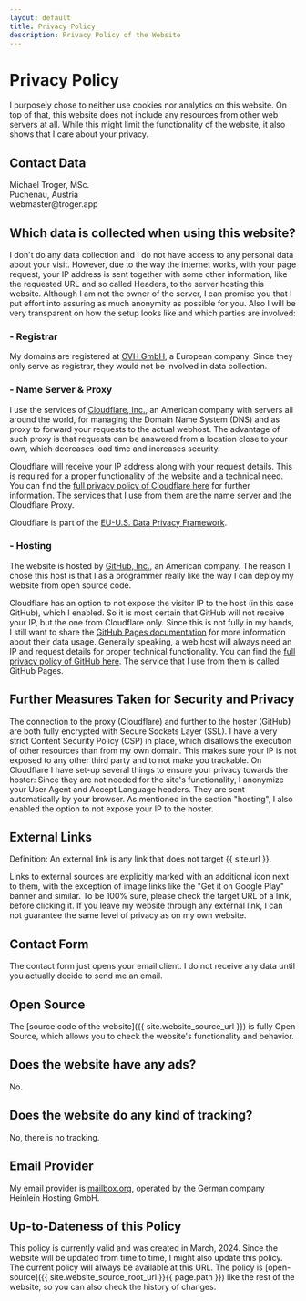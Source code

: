 ```yaml
---
layout: default
title: Privacy Policy
description: Privacy Policy of the Website
---
```

# Privacy Policy

I purposely chose to neither use cookies nor analytics on this website.
On top of that, this website does not include any resources from other web servers at all. 
While this might limit the functionality of the website, it also shows that I care about your privacy.

## Contact Data
Michael Troger, MSc.  
Puchenau, Austria  
&#119;&#101;&#98;&#109;&#97;&#115;&#116;&#101;&#114;&#64;&#116;&#114;&#111;&#103;&#101;&#114;&#46;&#97;&#112;&#112;
  
## Which data is collected when using this website?
I don't do any data collection and I do not have access to any personal data about your visit. 
However, due to the way the internet works, with your page request, your IP address is sent together with some other information, like the requested URL and so called Headers, to the server hosting this website.
Although I am not the owner of the server, I can promise you that I put effort into assuring as much anonymity as possible for you. Also I will be very transparent on how the setup looks like and which parties are involved:

### - Registrar
My domains are registered at [OVH GmbH](https://www.ovhcloud.com), a European company.
Since they only serve as registrar, they would not be involved in data collection.

### - Name Server & Proxy
I use the services of [Cloudflare, Inc.](https://www.cloudflare.com), an American company with servers all around the world,
for managing the Domain Name System (DNS) and as proxy to forward your requests to the actual webhost.
The advantage of such proxy is that requests can be answered from a location close to your own, which decreases load time and increases security.

Cloudflare will receive your IP address along with your request details. This is required for a proper functionality of the website and a technical need.
You can find the [full privacy policy of Cloudflare here](https://www.cloudflare.com/privacypolicy/) for further information.
The services that I use from them are the name server and the Cloudflare Proxy.

Cloudflare is part of the [EU-U.S. Data Privacy Framework](https://www.dataprivacyframework.gov).

### - Hosting
The website is hosted by [GitHub, Inc.](https://github.com), an American company.
The reason I chose this host is that I as a programmer really like the way I can deploy my website from open source code.

Cloudflare has an option to not expose the visitor IP  to the host (in this case GitHub), which I enabled.
So it is most certain that GitHub will not receive your IP, but the one from Cloudflare only.
Since this is not fully in my hands,
I still want to share the [GitHub Pages documentation](https://docs.github.com/en/pages/getting-started-with-github-pages/about-github-pages#data-collection) for more information about their data usage.
Generally speaking, a web host will always need an IP and request details for proper technical functionality.
You can find the [full privacy policy of GitHub here](https://docs.github.com/en/site-policy/privacy-policies/github-general-privacy-statement).
The service that I use from them is called GitHub Pages.

## Further Measures Taken for Security and Privacy
The connection to the proxy (Cloudflare) and further to the hoster (GitHub) are both fully encrypted with Secure Sockets Layer (SSL).
I have a very strict Content Security Policy (CSP) in place, which disallows the execution of other resources than from my own domain.
This makes sure your IP is not exposed to any other third party and to not make you trackable.
On Cloudflare I have set-up several things to ensure your privacy towards the hoster: Since they are not needed for the site's functionality, I anonymize your User Agent and Accept Language headers. 
They are sent automatically by your browser. As mentioned in the section "hosting", I also enabled the option to not expose your IP to the hoster.


## External Links
Definition: An external link is any link that does not target {{ site.url }}.

Links to external sources are explicitly marked with an additional icon next to them,
with the exception of image links like the "Get it on Google Play" banner and similar.
To be 100% sure, please check the target URL of a link, before clicking it.
If you leave my website through any external link, I can not guarantee the same level of privacy as on my own website.

## Contact Form
The contact form just opens your email client. I do not receive any data until you actually decide to send me an email.

## Open Source
The [source code of the website]({{ site.website_source_url }}) is fully Open Source, which allows you to check the website's functionality and behavior.

## Does the website have any ads?
No.

## Does the website do any kind of tracking?
No, there is no tracking.

## Email Provider
My email provider is [mailbox.org](https://mailbox.org), operated by the German company Heinlein Hosting GmbH.

## Up-to-Dateness of this Policy
This policy is currently valid and was created in March, 2024. Since the website will be updated from time to time, I might also update this policy.
The current policy will always be available at this URL. The policy is [open-source]({{ site.website_source_root_url }}{{ page.path }}) like the rest of the website, so you can also check the history of changes.
